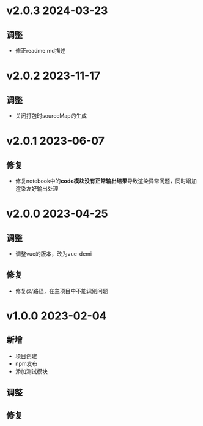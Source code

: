 # v2.0.3 2024-03-23

## 调整

+ 修正readme.md描述
  
# v2.0.2 2023-11-17

## 调整

+ 关闭打包时sourceMap的生成

# v2.0.1 2023-06-07

## 修复

+ 修复notebook中的**code模块没有正常输出结果**导致渲染异常问题，同时增加渲染友好输出处理

# v2.0.0 2023-04-25

## 调整
+ 调整vue的版本，改为vue-demi

## 修复
+ 修复@/路径，在主项目中不能识别问题

# v1.0.0 2023-02-04

## 新增

+ 项目创建
+ npm发布
+ 添加测试模块

## 调整

## 修复
